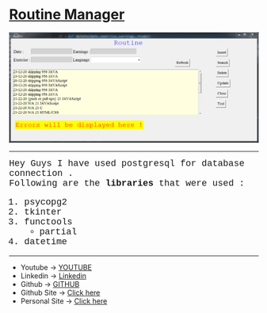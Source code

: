 # <u>Routine Manager</u>

![DBMS](routine.PNG)

<hr>

<font face='Courier New' size=4>Hey Guys I have used postgresql for database connection .<br>
Following are the **libraries** that were used :
1. psycopg2
2. tkinter
3. functools
   - partial
4. datetime
</font>

<hr>

- Youtube -> [YOUTUBE][youtube]
- Linkedin -> [Linkedin][linkd]
- Github -> [GITHUB][github]
- Github Site -> [Click here][site]
- Personal Site -> [Click here][site2]
  
[youtube]:https://www.youtube.com
[linkd]:https://www.linkedin.com/in/sahil-gupta-2905421a5/
[github]:https://github.com/Sahil1709
[site]:https://sahil1709.github.io
[site2]:https://sahilgupta.tk

